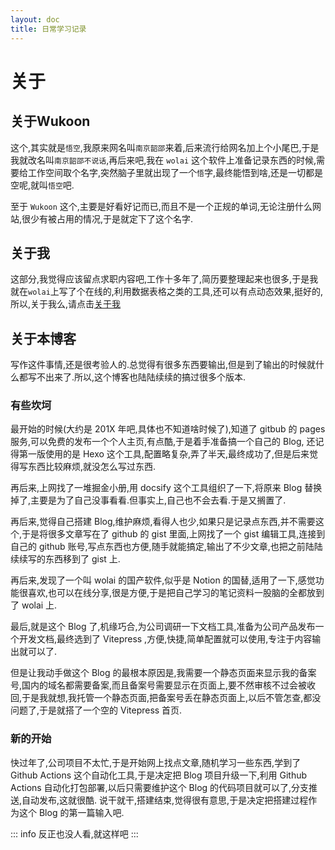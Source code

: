 ```yaml
---
layout: doc
title: 日常学习记录
---
```

# 关于
## 关于Wukoon

这个,其实就是`悟空`,我原来网名叫`南京韶邵`来着,后来流行给网名加上个小尾巴,于是我就改名叫`南京韶邵不说话`,再后来吧,我在 `wolai` 这个软件上准备记录东西的时候,需要给工作空间取个名字,突然脑子里就出现了一个`悟`字,最终能悟到啥,还是一切都是空呢,就叫`悟空`吧.

至于 `Wukoon` 这个,主要是好看好记而已,而且不是一个正规的单词,无论注册什么网站,很少有被占用的情况,于是就定下了这个名字.

## 关于我

这部分,我觉得应该留点求职内容吧,工作十多年了,简历要整理起来也很多,于是我就在`wolai`上写了个在线的,利用数据表格之类的工具,还可以有点动态效果,挺好的,所以,关于我么,请点击[关于我](https://www.wolai.com/wukoon/oWY8xUGBeTHLRk1SBuqmJL)

## 关于本博客

写作这件事情,还是很考验人的.总觉得有很多东西要输出,但是到了输出的时候就什么都写不出来了.所以,这个博客也陆陆续续的搞过很多个版本.

### 有些坎坷
最开始的时候(大约是 201X 年吧,具体也不知道啥时候了),知道了 gitbub 的 pages 服务,可以免费的发布一个个人主页,有点酷,于是着手准备搞一个自己的 Blog, 还记得第一版使用的是 Hexo 这个工具,配置略复杂,弄了半天,最终成功了,但是后来觉得写东西比较麻烦,就没怎么写过东西.

再后来,上网找了一堆掘金小册,用 docsify 这个工具组织了一下,将原来 Blog 替换掉了,主要是为了自己没事看看.但事实上,自己也不会去看.于是又搁置了.

再后来,觉得自己搭建 Blog,维护麻烦,看得人也少,如果只是记录点东西,并不需要这个,于是将很多文章写在了 github 的 gist 里面,上网找了一个 gist 编辑工具,连接到自己的 github 账号,写点东西也方便,随手就能搞定,输出了不少文章,也把之前陆陆续续写的东西移到了 gist 上.

再后来,发现了一个叫 wolai 的国产软件,似乎是 Notion 的国替,适用了一下,感觉功能很喜欢,也可以在线分享,很是方便,于是把自己学习的笔记资料一股脑的全都放到了 wolai 上.

最后,就是这个 Blog 了,机缘巧合,为公司调研一下文档工具,准备为公司产品发布一个开发文档,最终选到了 Vitepress ,方便,快捷,简单配置就可以使用,专注于内容输出就可以了.

但是让我动手做这个 Blog 的最根本原因是,我需要一个静态页面来显示我的备案号,国内的域名都需要备案,而且备案号需要显示在页面上,要不然审核不过会被收回,于是我就想,我托管一个静态页面,把备案号丢在静态页面上,以后不管怎查,都没问题了,于是就搭了一个空的 Vitepress 首页.

### 新的开始
快过年了,公司项目不太忙,于是开始网上找点文章,随机学习一些东西,学到了 Github Actions 这个自动化工具,于是决定把 Blog 项目升级一下,利用 Github Actions 自动化打包部署,以后只需要维护这个 Blog 的代码项目就可以了,分支推送,自动发布,这就很酷.
说干就干,搭建结束,觉得很有意思,于是决定把搭建过程作为这个 Blog 的第一篇输入吧.

::: info
反正也没人看,就这样吧
:::
